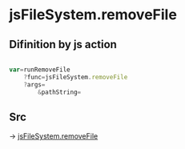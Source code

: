 # jsFileSystem.removeFile

## Difinition by js action

```js.js

var=runRemoveFile
	?func=jsFileSystem.removeFile
	?args=
		&pathString=
```

## Src

-> [jsFileSystem.removeFile](https://github.com/puutaro/CommandClick/blob/master/app/src/main/java/com/puutaro/commandclick/fragment_lib/terminal_fragment/js_interface/file/JsFileSystem.kt#L228)


